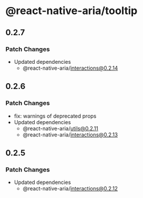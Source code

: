 # @react-native-aria/tooltip

## 0.2.7

### Patch Changes

- Updated dependencies
  - @react-native-aria/interactions@0.2.14

## 0.2.6

### Patch Changes

- fix: warnings of deprecated props
- Updated dependencies
  - @react-native-aria/utils@0.2.11
  - @react-native-aria/interactions@0.2.13

## 0.2.5

### Patch Changes

- Updated dependencies
  - @react-native-aria/interactions@0.2.12
